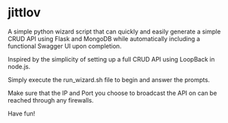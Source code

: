 # jittlov

A simple python wizard script that can quickly and easily generate a simple CRUD API using Flask and MongoDB while automatically including a functional Swagger UI upon completion.

Inspired by the simplicity of setting up a full CRUD API using LoopBack in node.js.

Simply execute the run_wizard.sh file to begin and answer the prompts.

Make sure that the IP and Port you choose to broadcast the API on can be reached through any firewalls.

Have fun!
